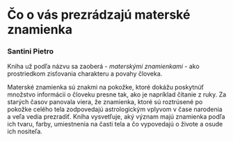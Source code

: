 Čo o vás prezrádzajú materské znamienka
=======================================

### Santini Pietro

Kniha už podľa názvu sa zaoberá - *materskými znamienkami* - ako prostriedkom
zisťovania charakteru a povahy človeka.

Materské znamienka sú znakmi na pokožke, ktoré dokážu poskytnúť množstvo
informácii o človeku presne tak, ako je napríklad čítanie z ruky. Za starých
časov panovala viera, že znamienka, ktoré sú roztrúsené po pokožke celého tela
zodpovedajú astrologickým vplyvom v čase narodenia a veľa vedia prezradiť. Kniha
vysvetľuje, aký význam majú znamienka podľa ich tvaru, farby, umiestnenia na
časti tela a čo vypovedajú o živote a osude ich nositeľa.

